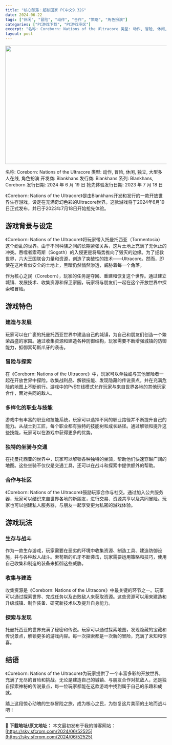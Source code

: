 ```yaml
---
title: "核心部落：超核国家 PC中文9.32G"
date: 2024-06-22
tags: ["休闲", "冒险", "动作", "合作", "策略", "角色扮演"]
categories: ["PC游戏下载", "PC游戏专区"]
excerpt: "名称: Coreborn: Nations of the Ultracore 类型: 动作, 冒险, 休闲, 独立, 大型多人在线, 角色扮演 开发商: Blankhans 发行商: Blankhans 系列: Blankhans, Coreborn 发行日期: 2024 年 6 月 19 日 抢先&hellip;"
layout: post
---
```


<img class="aligncenter size-full wp-image-52526" src="https://sky.sfcrom.com/wp-content/uploads/2024/06/2024062209423731.webp" alt="" width="660" height="370" />

名称: Coreborn: Nations of the Ultracore
类型: 动作, 冒险, 休闲, 独立, 大型多人在线, 角色扮演
开发商: Blankhans
发行商: Blankhans
系列: Blankhans, Coreborn
发行日期: 2024 年 6 月 19 日
抢先体验发行日期: 2023 年 7 月 18 日

《Coreborn: Nations of the Ultracore》是由Blankhans开发和发行的一款开放世界生存游戏，设定在充满奇幻色彩的Ultracore世界。这款游戏将于2024年6月19日正式发布，并已于2023年7月18日开始抢先体验。
<h2>游戏背景与设定</h2>
《Coreborn: Nations of the Ultracore》将玩家带入托曼托西亚（Tormentosia）这个纷乱的世界。由于不同种族之间的长期紧张关系，这片土地上充满了无休止的冲突。吞噬者索苟斯（Sogoth）的入侵更是将局势推向了毁灭的边缘。为了拯救世界，六大王国联合力量和资源，创造了突破性的技术——Ultracore。然而，即使在这片看似安全的土地上，黑暗仍然悄然渗透，威胁着每一个角落。

作为核心之民（Coreborn），玩家的任务是夺回、重建和恢复这个世界。通过建立城镇、发展技术、收集资源和保卫家园，玩家将与朋友们一起在这个开放世界中探索和冒险。
<h2>游戏特色</h2>
<h3>建造与发展</h3>
玩家可以在广袤的托曼托西亚世界中建造自己的城镇，为自己和朋友们创造一个繁荣昌盛的家园。通过收集资源和建造各种防御结构，玩家需要不断增强城镇的防御能力，抵御索苟斯爪牙的袭击。
<h3>冒险与探索</h3>
在《Coreborn: Nations of the Ultracore》中，玩家可以单独或与其他冒险者一起在开放世界中探险。收集战利品、解锁技能、发现隐藏的传说景点，并在充满危险的地图上不断前行。游戏中的PvE在线模式允许玩家与来自世界各地的其他玩家合作，面对共同的敌人。
<h3>多样化的职业与技能</h3>
游戏中有丰富的职业和技能系统，玩家可以选择不同的职业路径并不断提升自己的能力。从战士到工匠，每个职业都有独特的技能树和成长路径。通过解锁和提升这些技能，玩家可以在游戏中获得更多的优势。
<h3>独特的坐骑与交通</h3>
在托曼托西亚的世界中，玩家可以解锁各种独特的坐骑，帮助他们快速穿越广阔的地图。这些坐骑不仅仅是交通工具，还可以在战斗和探索中提供额外的帮助。
<h3>合作与社区</h3>
《Coreborn: Nations of the Ultracore》鼓励玩家合作与社交。通过加入公共服务器，玩家可以结识来自世界各地的新朋友，进行交易、资源共享以及共同冒险。玩家也可以创建私人服务器，与朋友一起享受更为私密的游戏体验。
<h2>游戏玩法</h2>
<h3>生存与战斗</h3>
作为一款生存游戏，玩家需要在恶劣的环境中收集资源、制造工具、建造防御设施，并与各种敌人战斗。索苟斯的爪牙不断袭击，玩家需要运用策略和技巧，使用自己收集和制造的装备来抵御这些威胁。
<h3>收集与建造</h3>
收集资源是《Coreborn: Nations of the Ultracore》中最关键的环节之一。玩家可以通过探索世界、完成任务以及击败敌人来获取资源。这些资源可以用来建造和升级城镇、制作装备、研究新技术以及提升自身能力。
<h3>探索与发现</h3>
托曼托西亚的世界充满了秘密和传说。玩家可以通过探索地图，发现隐藏的宝藏和传说景点，解锁更多的游戏内容。每一次探索都是一次新的冒险，充满了未知和惊喜。
<h2>结语</h2>
《Coreborn: Nations of the Ultracore》为玩家提供了一个丰富多彩的开放世界，充满了无尽的冒险和挑战。无论是建造自己的城镇、与朋友合作对抗敌人，还是独自探索神秘的传说景点，每一位玩家都能在这款游戏中找到属于自己的乐趣和成就。

踏上这段惊心动魄的生存冒险之旅，成为核心之民，为恢复这片美丽的土地而战斗吧！

---
📖 **下载地址/原文地址：** 本文最初发布于我的博客网站：[https://sky.sfcrom.com/2024/06/52525](https://sky.sfcrom.com/2024/06/52525)
